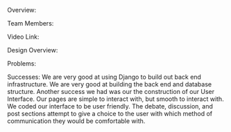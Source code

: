 Overview:



Team Members:



Video Link:



Design Overview:



Problems:



Successes:
We are very good at using Django to build out back end infrastructure. We are very good at building the back end and database structure. Another success we had was our the construction of our User Interface. Our pages are simple to interact with, but smooth to interact with. We coded our interface to be user friendly. The debate, discussion, and post sections attempt to give a choice to the user with which method of communication they would be comfortable with.
